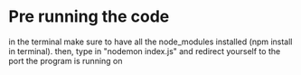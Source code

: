# Pre running the code

in the terminal make sure to have all the node_modules installed (npm install in terminal).
then, type in "nodemon index.js" and redirect yourself to the port the program is running on
